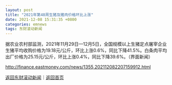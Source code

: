 ```yaml
---
layout: post
title: "2021年第48周生猪及猪肉价格环比上涨"
date: 2021-12-08 15:31:35 +0800
categories: emnews
tags: 东财滚动新闻
---
```


据农业农村部监测，2021年11月29日—12月5日，全国规模以上生猪定点屠宰企业生猪平均收购价格为19.18元/公斤，环比上涨0.6%，同比下降41.5%。白条肉平均出厂价格为25.15元/公斤，环比上涨0.4%，同比下降39.6%。（界面新闻）

<http://finance.eastmoney.com/news/1355,202112082207159912.html>

[返回东财滚动新闻](//finews.withounder.com/emnews/)｜[返回首页](//finews.withounder.com/)
